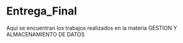 # Entrega_Final
Aquí se encuentran los trabajos realizados en la materia GESTION Y ALMACENAMIENTO DE DATOS
